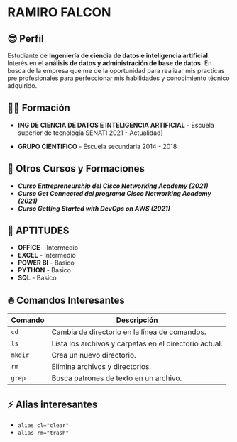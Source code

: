# **RAMIRO FALCON**

## 😎 Perfil
   Estudiante de **Ingeniería de ciencia de 
   datos e inteligencia artificial.**
   Interés en el **análisis de datos y 
   administración de base de datos.**
   En busca de la empresa que me de la 
   oportunidad para realizar mis practicas 
   pre profesionales para perfeccionar mis 
   habilidades y conocimiento técnico adquirido.

## 👨‍🎓 Formación 
- **ING DE CIENCIA DE DATOS E INTELIGENCIA ARTIFICIAL** -
Escuela superior de tecnología SENATI 2021 - Actualidad}

- **GRUPO CIENTIFICO** -
Escuela secundaria 2014 - 2018

## 🥇 Otros Cursos y Formaciones
- ***Curso Entrepreneurship del Cisco Networking Academy (2021)***
- ***Curso Get Connected del programa Cisco Networking Academy (2021)***
- ***Curso Getting Started with DevOps on AWS (2021)***

## 💎 APTITUDES
+ **OFFICE** - Intermedio
+ **EXCEL** - Intermedio
+ **POWER BI** - Basico
+ **PYTHON** - Basico
+ **SQL** - Basico

## 🔥 Comandos Interesantes

| Comando | Descripción |
|---------|-------------|
| `cd` | Cambia de directorio en la línea de comandos. |
| `ls` | Lista los archivos y carpetas en el directorio actual. |
| `mkdir` | Crea un nuevo directorio. |
| `rm` | Elimina archivos y directorios. |
| `grep` | Busca patrones de texto en un archivo. |

## ⚡ Alias interesantes

+ `alias cl="clear"`
+ `alias rm="trash"`

